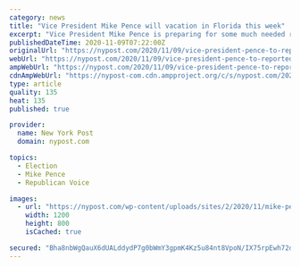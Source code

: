 ```yaml
---
category: news
title: "Vice President Mike Pence will vacation in Florida this week"
excerpt: "Vice President Mike Pence is preparing for some much needed rest and relaxation. The vice president will travel Tuesday to Sanibel, Fla., Tuesday and is scheduled to stay put until Saturday, according to flight logs from the Federal Aviation Administration."
publishedDateTime: 2020-11-09T07:22:00Z
originalUrl: "https://nypost.com/2020/11/09/vice-president-pence-to-reportedly-vacation-in-florida/"
webUrl: "https://nypost.com/2020/11/09/vice-president-pence-to-reportedly-vacation-in-florida/"
ampWebUrl: "https://nypost.com/2020/11/09/vice-president-pence-to-reportedly-vacation-in-florida/amp/"
cdnAmpWebUrl: "https://nypost-com.cdn.ampproject.org/c/s/nypost.com/2020/11/09/vice-president-pence-to-reportedly-vacation-in-florida/amp/"
type: article
quality: 135
heat: 135
published: true

provider:
  name: New York Post
  domain: nypost.com

topics:
  - Election
  - Mike Pence
  - Republican Voice

images:
  - url: "https://nypost.com/wp-content/uploads/sites/2/2020/11/mike-pence.jpg?quality=90&strip=all&w=1200"
    width: 1200
    height: 800
    isCached: true

secured: "Bha8nbWgQauX6dUALddydP7g0bWmY3gpmK4Kz5u84nt8VpoN/IX75rpEwh72dk+LcGalb5wDTxWBPmdImIhF1/Netl35JuvJtMa/IlgPNhyW6vpT27XForDneWDgp3mEHrykgmPREm1il4rxv0e2hHltIxS6TxND2v14UL3ZhCw2Xw6ZWKpDT/fhwxI9cXwLR0HyhZiVXuFdE2wpqsPnqtX2QQwo5DRy9fIbhIXmz8U12ndKffNQJPoJVkHGHU+Iz7I38J10QeFzugpQgsBqRHhU2za2ZV8TxlaxFqU5qxApc7vFlGT8bleKPU/VtXY+MvmduA0CSSLPBFAVHm3vugIrvOPbLDJLzwVzi75y0sA=;fNHzCteBJKEmRv557BtMQQ=="
---
```


